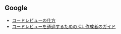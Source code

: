 ## Google
- [コードレビューの仕方](https://fujiharuka.github.io/google-eng-practices-ja/ja/review/reviewer/)
- [コードレビューを通過するための CL 作成者のガイド](https://fujiharuka.github.io/google-eng-practices-ja/ja/review/developer/)
